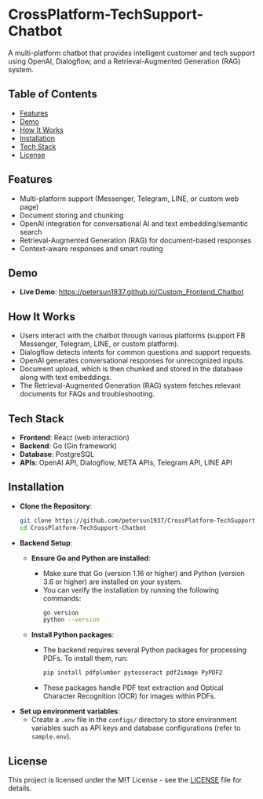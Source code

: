 
# CrossPlatform-TechSupport-Chatbot
A multi-platform chatbot that provides intelligent customer and tech support using OpenAI, Dialogflow, and a Retrieval-Augmented Generation (RAG) system.

## Table of Contents
- [Features](#features)
- [Demo](#demo)
- [How It Works](#how-it-works)
- [Installation](#installation)
- [Tech Stack](#tech-stack)
- [License](#license)

## Features
- Multi-platform support (Messenger, Telegram, LINE, or custom web page)
- Document storing and chunking
- OpenAI integration for conversational AI and text embedding/semantic search
- Retrieval-Augmented Generation (RAG) for document-based responses
- Context-aware responses and smart routing

<!---   Handles FAQs, troubleshooting, and customer inquiries -->

## Demo
<!---   - **Video Demo**: [Coming Soon] -->
- **Live Demo**: https://petersun1937.github.io/Custom_Frontend_Chatbot

## How It Works
- Users interact with the chatbot through various platforms (support FB Messenger, Telegram, LINE, or custom platform).
- Dialogflow detects intents for common questions and support requests.
- OpenAI generates conversational responses for unrecognized inputs.
- Document upload, which is then chunked and stored in the database along with text embeddings.
- The Retrieval-Augmented Generation (RAG) system fetches relevant documents for FAQs and troubleshooting.


## Tech Stack
- **Frontend**: React (web interaction)
- **Backend**: Go (Gin framework)
- **Database**: PostgreSQL
- **APIs**: OpenAI API, Dialogflow, META APIs, Telegram API, LINE API
<!---  **Cloud**: AWS (for deployment) -->



## Installation

- **Clone the Repository**:
   ```bash
   git clone https://github.com/petersun1937/CrossPlatform-TechSupport-Chatbot.git
   cd CrossPlatform-TechSupport-Chatbot
   ```

- **Backend Setup**:
   - **Ensure Go and Python are installed**:
      - Make sure that Go (version 1.16 or higher) and Python (version 3.6 or higher) are installed on your system.
      - You can verify the installation by running the following commands:
        ```bash
        go version
        python --version
        ```

  - **Install Python packages**:
      - The backend requires several Python packages for processing PDFs. To install them, run:
        ```bash
        pip install pdfplumber pytesseract pdf2image PyPDF2
        ```
      - These packages handle PDF text extraction and Optical Character Recognition (OCR) for images within PDFs.
<!--- 
   - **Tesseract OCR Installation** (Optional for OCR capabilities):
      - **Linux**: Install Tesseract via the package manager:
        ```bash
        sudo apt-get install tesseract-ocr
        ```
      - **Windows**: Download and install [Tesseract](https://github.com/tesseract-ocr/tesseract/wiki).
      - Ensure Tesseract is accessible through your system's PATH.
-->
   - **Set up environment variables**:
      - Create a `.env` file in the `configs/` directory to store environment variables such as API keys and database configurations (refer to `sample.env`).
<!---        
- Example `.env` file structure:
        ```bash
        DATABASE_URL=your_database_url
        API_KEY=your_api_key
        ```
      - Replace `your_database_url` and `your_api_key` with actual values.

   - **Run the backend server**:
      - Start the Go server by navigating to the project directory and running:
        ```bash
        go run main.go 
        ```
-->
        
<!--- 
- **Frontend Setup**:
   - Navigate to `React_custom_frontend/`:
     ```bash
     cd frontend
     npm install
     npm start
     ```
   - The frontend will run at [http://localhost:3000](http://localhost:3000).
   -->




## License
This project is licensed under the MIT License - see the [LICENSE](LICENSE) file for details.